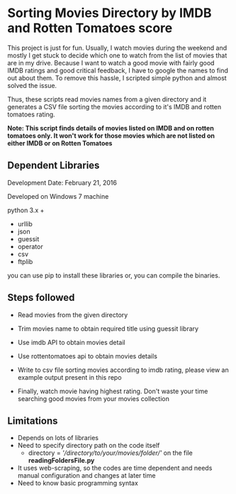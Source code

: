 # Sorting Movies Directory by IMDB and Rotten Tomatoes score

This project is just for fun. Usually, I watch movies during the weekend and mostly I get stuck to decide which one to watch from the list of movies that are in my drive. Because I want to watch a good movie with fairly good IMDB ratings and good critical feedback, I have to google the names to find out about them. To remove this hassle, I scripted simple python and almost solved the issue. 

Thus, these scripts read movies names
from a given directory and it generates a CSV file sorting the movies according to it's IMDB and rotten tomatoes rating. 

**Note: This script finds details of movies listed on IMDB and on rotten tomatoes only. It won't work for those movies which are not listed on either IMDB or on Rotten Tomatoes**

## Dependent Libraries

Development Date: February 21, 2016 

Developed on Windows 7 machine 

python 3.x +

- urllib
- json
- guessit
- operator
- csv 
- ftplib 

you can use pip to install these libraries or, you can compile the binaries.  
    
## Steps followed 
      
- Read movies from the given directory 
      
- Trim movies name to obtain required title using guessit library 
      
- Use imdb API to obtain movies detail 
      
- Use rottentomatoes api to obtain movies details
      
- Write to csv file sorting movies according to imdb rating, please view an example output present in this repo

- Finally, watch movie having highest rating. Don't waste your time searching good movies from your movies collection 
    

## Limitations
- Depends on lots of libraries
- Need to specify directory path on the code itself
    - directory = *'/directory/to/your/movies/folder/'* on the file **readingFoldersFile.py**
- It uses web-scraping, so the codes are time dependent and needs manual configuration and changes at later time
- Need to know basic programming syntax 


    

